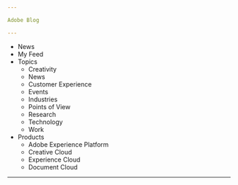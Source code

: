 ```yaml
---

Adobe Blog

---
```


- News
- My Feed
- Topics
  - Creativity
  - News
  - Customer Experience
  - Events
  - Industries
  - Points of View
  - Research
  - Technology
  - Work
- Products
  - Adobe Experience Platform
  - Creative Cloud
  - Experience Cloud
  - Document Cloud

---
